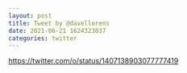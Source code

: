 ```yaml
--- 
layout: post 
title: Tweet by @davellorens 
date: 2021-06-21 1624323037 
categories: twitter 
--- 
```

https://twitter.com/o/status/1407138903077777419